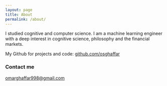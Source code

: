 ```yaml
---
layout: page
title: About
permalink: /about/
---
```

I studied cognitive and computer science. I am a machine learning engineer with a deep interest in cognitive science, philosophy and the financial markets.

My Github for projects and code: <a href="https://github.com/osghaffar"> github.com/osghaffar</a>
### Contact me

[omarghaffar998@gmail.com](mailto:omarghaffar998@gmail.com)
